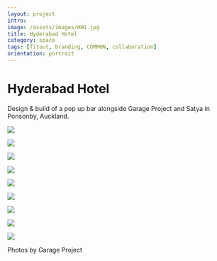```yaml
---
layout: project
intro: 
image: /assets/images/HH1.jpg
title: Hyderabad Hotel
category: space
tags: [fitout, branding, COMMON, collaboration]
orientation: portrait
---
```


# Hyderabad Hotel

Design & build of a pop up bar alongside Garage Project and Satya in Ponsonby, Auckland.

![](/assets/images/HH1.jpg)

![](/assets/images/HH2.jpg)

![](/assets/images/HH3.jpg)

![](/assets/images/HH4.jpg)

![](/assets/images/HH5.jpg)

![](/assets/images/HH6.jpg)

![](/assets/images/HH7.jpg)

![](/assets/images/HH8.jpg)

![](/assets/images/HH9.jpg)

Photos by Garage Project

